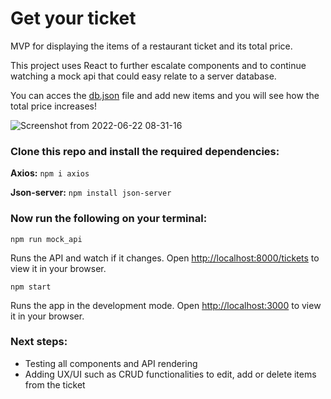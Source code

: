 # Get your ticket

MVP for displaying the items of a restaurant ticket and its total price.

This project uses React to further escalate components and to continue watching a mock api that could easy relate to a server database.

You can acces the [db.json](https://github.com/MayuRuru/GetTicket/blob/main/src/assets/data/db.json) file and add new items and you will see how the total price increases!

![Screenshot from 2022-06-22 08-31-16](https://user-images.githubusercontent.com/92175898/174959334-6281b69d-c1fd-4669-819e-2aa34b45c657.png)

### Clone this repo and install the required dependencies:

**Axios:** `npm i axios`

**Json-server:** `npm install json-server`

### Now run the following on your terminal:

`npm run mock_api`

Runs the API and watch if it changes.
Open [http://localhost:8000/tickets](http://localhost:8000/tickets) to view it in your browser.

`npm start`

Runs the app in the development mode.
Open [http://localhost:3000](http://localhost:3000) to view it in your browser.

### Next steps:

- Testing all components and API rendering
- Adding UX/UI such as CRUD functionalities to edit, add or delete items from the ticket
